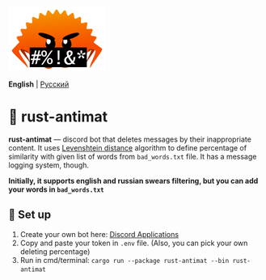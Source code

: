 
![Bad_words](https://github.com/Niron3206/rust-antimat/raw/master/rustacean-badwords.png)

**English** | [Русский](./README-ru.md)

# 🤬 rust-antimat
**rust-antimat** — discord bot that deletes messages by their inappropriate content. It uses [Levenshtein distance](https://en.wikipedia.org/wiki/Levenshtein_distance) algorithm to define percentage of similarity with given list of words from `bad_words.txt` file. It has a message logging system, though.

**Initially, it supports english and russian swears filtering, but you can add your words in `bad_words.txt`**

## 🔧 Set up
1. Create your own bot here: [Discord Applications](https://discord.com/developers/applications)
2. Copy and paste your token in `.env` file. (Also, you can pick your own deleting percentage)
3. Run in cmd/terminal: `cargo run --package rust-antimat --bin rust-antimat`

